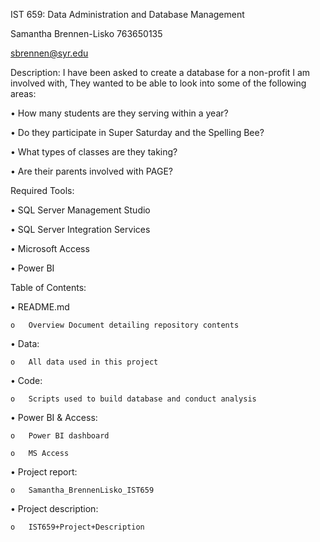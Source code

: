 IST 659: Data Administration and Database Management

Samantha Brennen-Lisko
763650135

sbrennen@syr.edu

Description:
I have been asked to create a database for a non-profit I am involved with, They wanted to be able to look into some of the following areas:
 
  •	  How many students are they serving within a year?
  
  •	  Do they participate in Super Saturday and the Spelling Bee?
  
  •	  What types of classes are they taking?
  
  •	  Are their parents involved with PAGE?


Required Tools:

  •	SQL Server Management Studio

  •	SQL Server Integration Services

  •	Microsoft Access  

  •	Power BI

Table of Contents:

  •	README.md

    o	Overview Document detailing repository contents

  •	Data:

    o	All data used in this project

  •	Code:

    o	Scripts used to build database and conduct analysis

  •	Power BI & Access:

    o	Power BI dashboard

    o	MS Access 

  •	Project report:

    o	Samantha_BrennenLisko_IST659

  •	Project description:

    o	IST659+Project+Description
